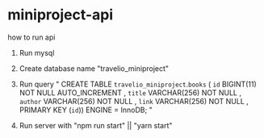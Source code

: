 # miniproject-api

how to run api
1. Run mysql 
2. Create database name "travelio_miniproject"
3. Run query
" CREATE TABLE `travelio_miniproject`.`books` ( `id` BIGINT(11) NOT NULL AUTO_INCREMENT ,
`title` VARCHAR(256) NOT NULL ,
`author` VARCHAR(256) NOT NULL ,
`link` VARCHAR(256) NOT NULL ,
PRIMARY KEY (`id`)) ENGINE = InnoDB; "


4. Run server with "npm run start" || "yarn start"
